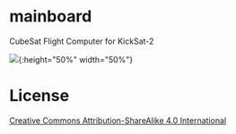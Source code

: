 # mainboard

CubeSat Flight Computer for KickSat-2

![](https://github.com/kicksat/mainboard/blob/master/cam/KMB-21.png){:height="50%" width="50%"}



# License

[Creative Commons Attribution-ShareAlike 4.0 International](https://creativecommons.org/licenses/by-sa/4.0/)
